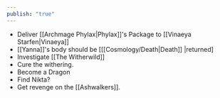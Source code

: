 ```yaml
---
publish: "true"
---
```



* Deliver [[Archmage Phylax|Phylax]]'s Package to  [[Vinaeya Starfen|Vinaeya]] 
* [[Yanna]]'s body should be [[[Cosmology/Death|Death]] |returned]
* Investigate [[The Witherwild]]
* Cure the withering.
* Become a Dragon
* Find Nikta?
* Get revenge on the [[Ashwalkers]]. 